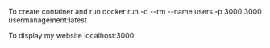 To create container and run
docker run -d --rm --name users -p 3000:3000 usermanagement:latest

To display my website
localhost:3000
